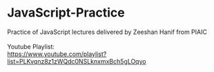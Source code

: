 # JavaScript-Practice
Practice of JavaScript lectures delivered by Zeeshan Hanif from PIAIC <br><br>
Youtube Playlist: <br>
https://www.youtube.com/playlist?list=PLKvqnz8z1zWQdc0NSLknxmxBch5gLOqyo
